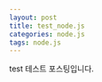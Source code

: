 ```yaml
---
layout: post
title: test_node.js  
categories: node.js
tags: node.js
---
```


test 테스트 포스팅입니다.
